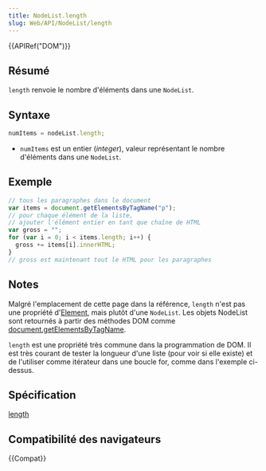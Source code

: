 ```yaml
---
title: NodeList.length
slug: Web/API/NodeList/length
---
```


{{APIRef("DOM")}}

## Résumé

`length` renvoie le nombre d'éléments dans une `NodeList`.

## Syntaxe

```js
numItems = nodeList.length;
```

- `numItems` est un entier (_integer_), valeur représentant le nombre d'éléments dans une `NodeList`.

## Exemple

```js
// tous les paragraphes dans le document
var items = document.getElementsByTagName("p");
// pour chaque élément de la liste,
// ajouter l'élément entier en tant que chaîne de HTML
var gross = "";
for (var i = 0; i < items.length; i++) {
  gross += items[i].innerHTML;
}
// gross est maintenant tout le HTML pour les paragraphes
```

## Notes

Malgré l'emplacement de cette page dans la référence, `length` n'est pas une propriété d'[Element](en/DOM/element), mais plutôt d'une `NodeList`. Les objets NodeList sont retournés à partir des méthodes DOM comme [document.getElementsByTagName](en/DOM/document.getElementsByTagName).

`length` est une propriété très commune dans la programmation de DOM. Il est très courant de tester la longueur d'une liste (pour voir si elle existe) et de l'utiliser comme itérateur dans une boucle for, comme dans l'exemple ci-dessus.

## Spécification

[length](http://www.w3.org/TR/2000/REC-DOM-Level-2-Core-20001113/core.html#ID-203510337)

## Compatibilité des navigateurs

{{Compat}}
